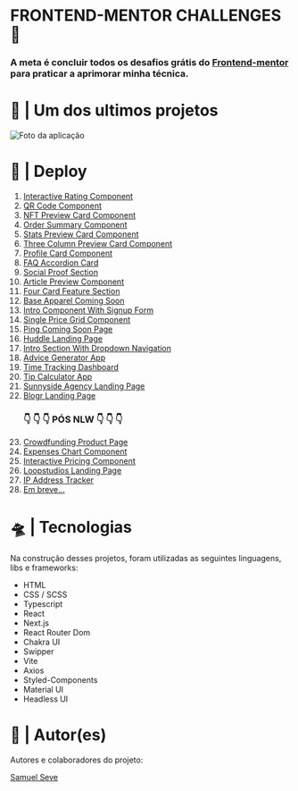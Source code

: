 <h1>FRONTEND-MENTOR CHALLENGES 🤘</h1>
<h3>
  A meta é concluir todos os desafios grátis do
  <a href=" https://www.frontendmentor.io/home">Frontend-mentor</a> para
  praticar a aprimorar minha técnica.
</h3>

<h1>🔎 | Um dos ultimos projetos</h1>
<img src="https://i.imgur.com/tZCBpqk.png" alt="Foto da aplicação" />

<h1>👾 | Deploy</h1>
<ol>
  <li>
    <a href="https://interactiveratingcomponent1.netlify.app/"
      >Interactive Rating Component</a
    >
  </li>
  <li>
    <a href="https://qrcodecomponent2.netlify.app/">QR Code Component</a>
  </li>
  <li>
    <a href="https://nftpreviewcardcomponent3.netlify.app/"
      >NFT Preview Card Component</a
    >
  </li>
  <li>
    <a href="https://ordersummarycomponent4.netlify.app/"
      >Order Summary Component</a
    >
  </li>
  <li>
    <a href="https://statspreviewcardcomponent5.netlify.app/"
      >Stats Preview Card Component</a
    >
  </li>
  <li>
    <a href="https://3columnpreviewcardcomponent6.netlify.app/"
      >Three Column Preview Card Component</a
    >
  </li>
  <li>
    <a href="https://profilecardcomponent7.netlify.app/"
      >Profile Card Component</a
    >
  </li>
  <li>
    <a href="https://faqaccordioncard8.netlify.app/">FAQ Accordion Card</a>
  </li>
  <li>
    <a href="https://socialproofsection9.netlify.app/">Social Proof Section</a>
  </li>
  <li>
    <a href="https://articlepreviewcomponentmaster10.netlify.app/"
      >Article Preview Component</a
    >
  </li>
  <li>
    <a href="https://myfourcardfeaturesection11.netlify.app/"
      >Four Card Feature Section</a
    >
  </li>
  <li>
    <a href="https://baseapparelcomingsoon12.netlify.app/"
      >Base Apparel Coming Soon</a
    >
  </li>
  <li>
    <a href="https://intro-component-with-signup-form13.netlify.app/"
      >Intro Component With Signup Form</a
    >
  </li>
  <li>
    <a href="https://singlepricegridcomponent14.netlify.app/"
      >Single Price Grid Component</a
    >
  </li>
  <li>
    <a href="https://ping-coming-soon-page15.netlify.app/"
      >Ping Coming Soon Page</a
    >
  </li>
  <li>
    <a href="https://huddle-landing-page-16.netlify.app/"
      >Huddle Landing Page</a
    >
  </li>
  <li>
    <a href="https://intro-section-with-dropdown-navigation17.netlify.app/"
      >Intro Section With Dropdown Navigation</a
    >
  </li>
  <li>
    <a href="https://advice-generator-app18.netlify.app/"
      >Advice Generator App</a
    >
  </li>
  <li>
    <a href="https://time-tracking-dashboard-main19.netlify.app/"
      >Time Tracking Dashboard</a
    >
  </li>
  <li>
    <a href="https://tip-calculator-app20.netlify.app/">Tip Calculator App</a>
  </li>
  <li>
    <a href="https://sunnyside-agency-landing-page21.netlify.app/"
      >Sunnyside Agency Landing Page</a
    >
  </li>
  <li>
    <a href="https://blogr-landing-page22.netlify.app/">Blogr Landing Page</a>
  </li>
  <h3>👇 👇 👇 PÓS NLW 👇 👇 👇</h3>
  <li>
    <a href="https://crowdfunding-product-page-23.netlify.app/"
      >Crowdfunding Product Page</a
    >
  </li>
  <li>
    <a href="https://expenses-chart-component-24.netlify.app/"
      >Expenses Chart Component</a
    >
  </li>
  <li>
    <a href="https://interactive-pricing-component-25.netlify.app/"
      >Interactive Pricing Component</a
    >
  </li>
  <li>
    <a href="https://loopstudios-landing-page-26.netlify.app/"
      >Loopstudios Landing Page</a
    >
  </li>
  <li>
    <a href="https://ip-address-tracker-master-27.vercel.app/"
      >IP Address Tracker</a
    >
  </li>
  <li>
    <a href="#"
      >Em breve...</a
    >
  </li>
</ol>

<h1>🛸 | Tecnologias</h1>
<p>
  Na construção desses projetos, foram utilizadas as seguintes linguagens, libs
  e frameworks:
</p>
<ul>
  <li>HTML</li>
  <li>CSS / SCSS</li>
  <li>Typescript</li>
  <li>React</li>
  <li>Next.js</li>
  <li>React Router Dom</li>
  <li>Chakra UI</li>
  <li>Swipper</li>
  <li>Vite</li>
  <li>Axios</li>
  <li>Styled-Components</li>
  <li>Material UI</li>
  <li>Headless UI</li>
</ul>

<h1>👥 | Autor(es)</h1>
<p>Autores e colaboradores do projeto:</p>
<a href="https://github.com/nihilboy1">Samuel Seve</a>
